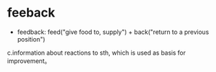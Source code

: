 # feeback

- feedback: feed("give food to, supply") + back("return to a previous position")

c.information about reactions to sth, which is used as basis for improvement。